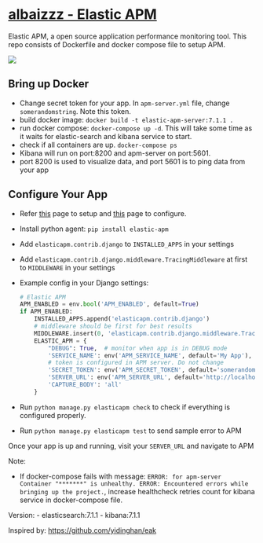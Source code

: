 # [albaizzz - Elastic APM](https://www.elastic.co/solutions/apm)

Elastic APM, a open source application performance monitoring tool. This repo consists of Dockerfile and docker compose file to setup APM.

![](https://www.elastic.co/assets/blt55027d175d758616/animation-apm-app.gif)

## Bring up Docker
* Change secret token for your app. In ```apm-server.yml``` file, change ```somerandomstring```. Note this token.
* build docker image: ```docker build -t elastic-apm-server:7.1.1 .```
* run docker compose: ```docker-compose up -d```.  This will take some time as it waits for elastic-search and kibana service to start.
* check if all containers are up.  ```docker-compose ps```
* Kibana will run on port:8200 and apm-server on port:5601. 
* port 8200 is used to visualize data, and port 5601 is to ping data from your app

## Configure Your App
* Refer [this](https://www.elastic.co/guide/en/apm/agent/python/current/django-support.html) page to setup and [this](https://www.elastic.co/guide/en/apm/agent/python/current/configuration.html#config-debug) page to configure.
* Install python agent: ```pip install elastic-apm```
* Add ```elasticapm.contrib.django``` to ```INSTALLED_APPS``` in your settings
* Add ```elasticapm.contrib.django.middleware.TracingMiddleware``` at first to ```MIDDLEWARE``` in your settings
* Example config in your Django settings:

    ```python
    # Elastic APM
    APM_ENABLED = env.bool('APM_ENABLED', default=True)
    if APM_ENABLED:
        INSTALLED_APPS.append('elasticapm.contrib.django')
        # middleware should be first for best results
        MIDDLEWARE.insert(0, 'elasticapm.contrib.django.middleware.TracingMiddleware')
        ELASTIC_APM = {
            "DEBUG": True,  # monitor when app is in DEBUG mode
            'SERVICE_NAME': env('APM_SERVICE_NAME', default='My App'),  # name for your app
            # token is configured in APM server. Do not change
            'SECRET_TOKEN': env('APM_SECRET_TOKEN', default='somerandomstring'), # this is token you put in apm-server.yml file
            'SERVER_URL': env('APM_SERVER_URL', default='http://localhost:8200'), # this is kibana endpoint
            'CAPTURE_BODY': 'all'
        }
    ```
* Run ```python manage.py elasticapm check``` to check if everything is configured properly.
* Run ```python manage.py elasticapm test``` to send sample error to APM

Once your app is up and running, visit your ```SERVER_URL``` and navigate to APM


Note:
* If docker-compose fails with message: ```ERROR: for apm-server  Container "*******" is unhealthy.
ERROR: Encountered errors while bringing up the project.```, increase healthcheck retries count for kibana service in docker-compose file.

Version:
    - elasticsearch:7.1.1
    - kibana:7.1.1

Inspired by: https://github.com/yidinghan/eak

